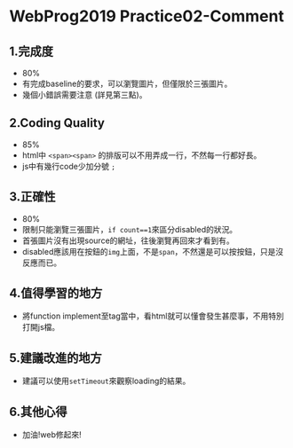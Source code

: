 # WebProg2019 Practice02-Comment
## 1.完成度
* 80% 
* 有完成baseline的要求，可以瀏覽圖片，但僅限於三張圖片。
* 幾個小錯誤需要注意 (詳見第三點)。
## 2.Coding Quality
* 85%
* html中 `<span><span>` 的排版可以不用弄成一行，不然每一行都好長。
* js中有幾行code少加分號 `;`
## 3.正確性
* 80%
* 限制只能瀏覽三張圖片，`if count==1`來區分disabled的狀況。
* 首張圖片沒有出現source的網址，往後瀏覽再回來才看到有。
* disabled應該用在按鈕的`img`上面，不是`span`，不然還是可以按按鈕，只是沒反應而已。
## 4.值得學習的地方
* 將function implement至tag當中，看html就可以懂會發生甚麼事，不用特別打開js檔。
## 5.建議改進的地方
* 建議可以使用`setTimeout`來觀察loading的結果。
## 6.其他心得
* 加油!web修起來!